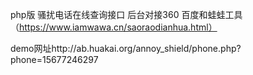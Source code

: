 php版 骚扰电话在线查询接口 后台对接360 百度和蛙蛙工具（https://www.iamwawa.cn/saoraodianhua.html）

demo网址http://ab.huakai.org/annoy_shield/phone.php?phone=15677246297
